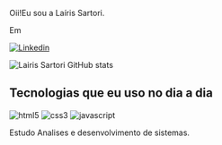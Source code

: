 Oii!Eu sou a Laíris Sartori.

Em
 
 [![Linkedin](https://img.shields.io/badge/LinkedIn-0077B5?style=for-the-badge&logo=linkedin&logoColor=white)](https://www.linkedin.com/in/la%C3%ADris-sartori-4a8309178/)

 ![Lairis Sartori GitHub stats](https://github-readme-stats.vercel.app/api?username=LairisSartori&show_icons=true&theme=dracula)

## Tecnologias  que eu uso no dia a dia

 <div style="display: inline-block">
  <img  align="center"alt="html5" src="https://img.shields.io/badge/HTML5-E34F26?style=for-the-badge&logo=html5&logoColor=white"/>
  <img align="center" alt="css3" src="https://img.shields.io/badge/CSS3-1572B6?style=for-the-badge&logo=css3&logoColor=white"/>
   <img align="center" alt="javascript" src="https://img.shields.io/badge/JavaScript-F7DF1E?style=for-the-badge&logo=javascript&logoColor=black"/>
  </div><br/>
  
  Estudo Analises e desenvolvimento de sistemas.





